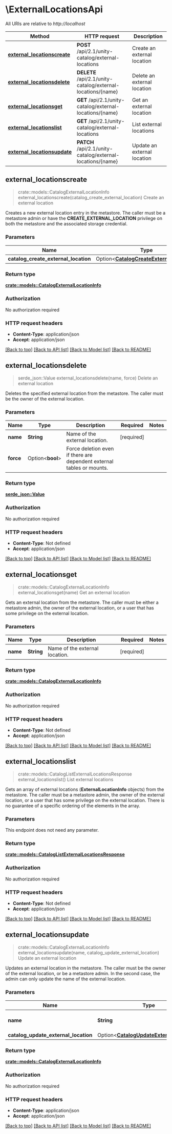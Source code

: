 # \ExternalLocationsApi

All URIs are relative to *http://localhost*

Method | HTTP request | Description
------------- | ------------- | -------------
[**external_locationscreate**](ExternalLocationsApi.md#external_locationscreate) | **POST** /api/2.1/unity-catalog/external-locations | Create an external location
[**external_locationsdelete**](ExternalLocationsApi.md#external_locationsdelete) | **DELETE** /api/2.1/unity-catalog/external-locations/{name} | Delete an external location
[**external_locationsget**](ExternalLocationsApi.md#external_locationsget) | **GET** /api/2.1/unity-catalog/external-locations/{name} | Get an external location
[**external_locationslist**](ExternalLocationsApi.md#external_locationslist) | **GET** /api/2.1/unity-catalog/external-locations | List external locations
[**external_locationsupdate**](ExternalLocationsApi.md#external_locationsupdate) | **PATCH** /api/2.1/unity-catalog/external-locations/{name} | Update an external location



## external_locationscreate

> crate::models::CatalogExternalLocationInfo external_locationscreate(catalog_create_external_location)
Create an external location

Creates a new external location entry in the metastore. The caller must be a metastore admin or have the **CREATE_EXTERNAL_LOCATION** privilege on both the metastore and the associated storage credential. 

### Parameters


Name | Type | Description  | Required | Notes
------------- | ------------- | ------------- | ------------- | -------------
**catalog_create_external_location** | Option<[**CatalogCreateExternalLocation**](CatalogCreateExternalLocation.md)> |  |  |

### Return type

[**crate::models::CatalogExternalLocationInfo**](CatalogExternalLocationInfo.md)

### Authorization

No authorization required

### HTTP request headers

- **Content-Type**: application/json
- **Accept**: application/json

[[Back to top]](#) [[Back to API list]](../README.md#documentation-for-api-endpoints) [[Back to Model list]](../README.md#documentation-for-models) [[Back to README]](../README.md)


## external_locationsdelete

> serde_json::Value external_locationsdelete(name, force)
Delete an external location

Deletes the specified external location from the metastore. The caller must be the owner of the external location. 

### Parameters


Name | Type | Description  | Required | Notes
------------- | ------------- | ------------- | ------------- | -------------
**name** | **String** | Name of the external location. | [required] |
**force** | Option<**bool**> | Force deletion even if there are dependent external tables or mounts. |  |

### Return type

[**serde_json::Value**](serde_json::Value.md)

### Authorization

No authorization required

### HTTP request headers

- **Content-Type**: Not defined
- **Accept**: application/json

[[Back to top]](#) [[Back to API list]](../README.md#documentation-for-api-endpoints) [[Back to Model list]](../README.md#documentation-for-models) [[Back to README]](../README.md)


## external_locationsget

> crate::models::CatalogExternalLocationInfo external_locationsget(name)
Get an external location

Gets an external location from the metastore. The caller must be either a metastore admin, the owner of the external location, or a user that has some privilege on the external location. 

### Parameters


Name | Type | Description  | Required | Notes
------------- | ------------- | ------------- | ------------- | -------------
**name** | **String** | Name of the external location. | [required] |

### Return type

[**crate::models::CatalogExternalLocationInfo**](CatalogExternalLocationInfo.md)

### Authorization

No authorization required

### HTTP request headers

- **Content-Type**: Not defined
- **Accept**: application/json

[[Back to top]](#) [[Back to API list]](../README.md#documentation-for-api-endpoints) [[Back to Model list]](../README.md#documentation-for-models) [[Back to README]](../README.md)


## external_locationslist

> crate::models::CatalogListExternalLocationsResponse external_locationslist()
List external locations

Gets an array of external locations (__ExternalLocationInfo__ objects) from the metastore. The caller must be a metastore admin, the owner of the external location, or a user that has some privilege on the external location. There is no guarantee of a specific ordering of the elements in the array. 

### Parameters

This endpoint does not need any parameter.

### Return type

[**crate::models::CatalogListExternalLocationsResponse**](CatalogListExternalLocationsResponse.md)

### Authorization

No authorization required

### HTTP request headers

- **Content-Type**: Not defined
- **Accept**: application/json

[[Back to top]](#) [[Back to API list]](../README.md#documentation-for-api-endpoints) [[Back to Model list]](../README.md#documentation-for-models) [[Back to README]](../README.md)


## external_locationsupdate

> crate::models::CatalogExternalLocationInfo external_locationsupdate(name, catalog_update_external_location)
Update an external location

Updates an external location in the metastore. The caller must be the owner of the external location, or be a metastore admin. In the second case, the admin can only update the name of the external location. 

### Parameters


Name | Type | Description  | Required | Notes
------------- | ------------- | ------------- | ------------- | -------------
**name** | **String** | Name of the external location. | [required] |
**catalog_update_external_location** | Option<[**CatalogUpdateExternalLocation**](CatalogUpdateExternalLocation.md)> |  |  |

### Return type

[**crate::models::CatalogExternalLocationInfo**](CatalogExternalLocationInfo.md)

### Authorization

No authorization required

### HTTP request headers

- **Content-Type**: application/json
- **Accept**: application/json

[[Back to top]](#) [[Back to API list]](../README.md#documentation-for-api-endpoints) [[Back to Model list]](../README.md#documentation-for-models) [[Back to README]](../README.md)

